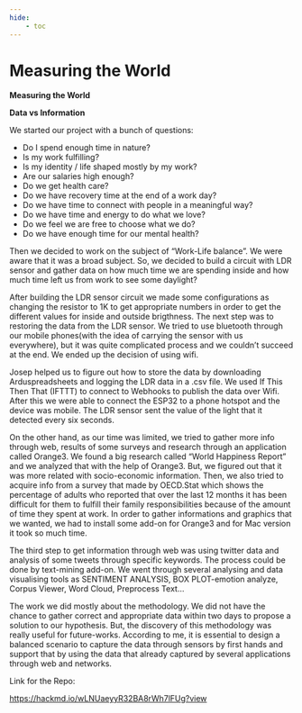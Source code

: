 ```yaml
---
hide:
    - toc
---
```


# Measuring the World


**Measuring the World**

**Data vs Information**

We started our project with a bunch of questions:

- Do I spend enough time in nature?
- Is my work fulfilling?
- Is my identity / life shaped mostly by my work?
- Are our salaries high enough?
- Do we get health care?
- Do we have recovery time at the end of a work day?
- Do we have time to connect with people in a meaningful way?
- Do we have time and energy to do what we love?
- Do we feel we are free to choose what we do?
- Do we have enough time for our mental health?

Then we decided to work on the subject of “Work-Life balance”. We were aware that it was a broad subject. So, we decided to build a circuit with LDR sensor and gather data on how much time we are spending inside and how much time left us from work to see some daylight?

After building the LDR sensor circuit we made some configurations as changing the resistor to 1K to get appropriate numbers in order to get the different values for inside and outside brigthness. The next step was to restoring the data from the LDR sensor. We tried to use bluetooth through our mobile phones(with the idea of carrying the sensor with us everywhere), but it was quite complicated process and we couldn’t succeed at the end. We ended up the decision of using wifi.

Josep helped us to figure out how to store the data by downloading Arduspreadsheets and logging the LDR data in a .csv file. We used If This Then That (IFTTT) to connect to Webhooks to publish the data over Wifi. After this we were able to connect the ESP32 to a phone hotspot and the device was mobile. The LDR sensor sent the value of the light that it detected every six seconds.

On the other hand, as our time was limited, we tried to gather more info through web, results of some surveys and research through an application called Orange3. We found a big research called “World Happiness Report” and we analyzed that with the help of Orange3. But, we figured out that it was more related with socio-economic information. Then, we also tried to acquire info from a survey that made by OECD.Stat which shows the percentage of adults who reported that over the last 12 months it has been difficult for them to fulfill their family responsibilities because of the amount of time they spent at work. In order to gather informations and graphics that we wanted, we had to install some add-on for Orange3 and for Mac version it took so much time.

The third step to get information through web was using twitter data and analysis of some tweets through specific keywords. The process could be done by text-mining add-on. We went through several analysing and data visualising tools as SENTIMENT ANALYSIS, BOX PLOT-emotion analyze, Corpus Viewer, Word Cloud, Preprocess Text…

The work we did mostly about the methodology. We did not have the chance to gather correct and appropriate data within two days to propose a solution to our hypothesis. But, the discovery of this methodology was really useful for future-works. According to me, it is essential to design a balanced scenario to capture the data through sensors by first hands and support that by using the data that already captured by several applications through web and networks.

Link for the Repo:

https://hackmd.io/wLNUaeyyR32BA8rWh7lFUg?view

